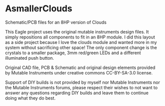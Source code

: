 # AsmallerClouds
Schematic/PCB files for an 8HP version of Clouds

This Eagle project uses the original mutable instruments design files. It simply repositions all components to fit in an 8HP module.
I did this layout as a side project because I love the clouds module and wanted more in my system without sacrificing other space! The only component change is the crystals to a smaller package, 3mm red/green LEDs and a different illuminated push button.

Original CAD file, PCB & Schematic and original design elements provided by Mutable Instruments under creative commons CC-BY-SA-3.0 license.

Support of DIY builds is not provided by myself nor Mutable Instruments nor the Mutable Instruments forums, please respect their wishes to not want to answer any questions regarding DIY builds and leave them to continue doing what they do best.
